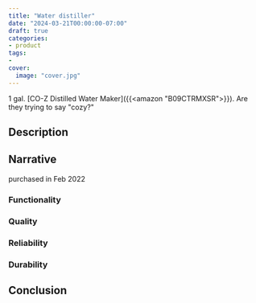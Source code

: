 ```yaml
---
title: "Water distiller"
date: "2024-03-21T00:00:00-07:00"
draft: true
categories:
- product
tags:
- 
cover:
  image: "cover.jpg"
---
```

1 gal. [CO-Z Distilled Water Maker]({{<amazon "B09CTRMXSR">}}). Are they trying to say "cozy?"
<!--more-->
## Description

## Narrative

purchased in Feb 2022

### Functionality

### Quality

### Reliability

### Durability

## Conclusion